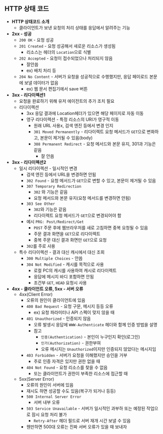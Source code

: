  

## HTTP 상태 코드

- **HTTP 상태코드 소개**
  - 클라이언트가 보낸 요청의 처리 상태를 응답에서 알려주는 기능
- **2xx - 성공**
  - `200 OK` - 요청 성공
  - `201 Created` - 요청 성공해서 새로운 리소스가 생성됨
    - 리소스는 헤더의 `Location`으로 식별
  - `202 Accepted` - 요청이 접수되었으나 처리되지 않음
    - 잘안씀
    - ex) 배치 처리 등
  - `204 No Content` - 서버가 요청을 성공적으로 수행했지만, 응답 페이로드 본문에 보낼 데이터가 없음
    - ex) 웹 문서 편집기에서 save 버튼
- **3xx - 리다이렉션1**
  - 요청을 완료하기 위해 유저 에이전트의 추가 조치 필요
  - 리다이렉션
    - 3xx 응답 결과에 Location헤더가 있으면 해당 페이지로 자동 이동
    - 영구 리다이렉션 - 특정 리소스의 URI가 영구적 이동
      - 원래 URL 사용x, 검색 엔진 등에서 변경 인지
      - `301 Moved Permanently` - 리다이렉트 요청 메서드가 `GET`으로 변화하고, 본문이 제거될 수 있음(body)
      - `308 Permanent Redirect` - 요청 메서드와 본문 유지, 301과 기능은 같음
        - 잘 안씀
- **3xx - 리다이렉션2**
  - 일시 리다이렉션 - 일시적인 변경
    - 검색 엔진 등에서 URL을 변경하면 안됨
    - `302 Found` - 요청 메서드가 `GET`으로 변할 수 있고, 본문이 제거될 수 있음
    - `307 Temporary Redirection`
      - `302` 와 기능은 같음
      - 요청 메서드와 본문 유지(요청 메서드를 변경하면 안됨)
    - `303 See Other`
      - `302`와 기능은 같음
      - 리다이렉트 요청 메서드가 `GET`으로 변경되어야 함
    - 예시 `PRG: Post/Redirect/Get`
      - `POST` 주문 후에 웹브라우저를 새로 고침하면 중복 요청될 수 있음
      - 주문 결과 화면을 `GET`으로 리다이렉트
      - 중복 주문 대신 결과 화면만 `GET`으로 요청
    - `302`를 주로 사용
  - 특수 리다이렉션 - 결과 대신 캐시에서 대신 조회
    - `300 Multiple Choices` - 안씀
    - `304 Not Modified` - 캐시를 목적으로 사용
      - 로컬 PC의 캐시를 사용하여 캐시로 리다이렉트
      - 응답에 메시지 바디 포함하면 안됨
      - 조건부 `GET`, `HEAD` 요청시 사용 
- **4xx - 클라이언트 오류, 5xx - 서버 오류**
  - 4xx(Client Error)
    - 오류의 원인이 클라이언트에 있음
    - `400 Bad Request` - 요청 구문, 메시지 등등 오류
      - ex) 요청 파라미터나 API 스펙이 맞지 않을 때
    - `401 Unauthorized` - 인증되지 않음
      - 오류 발생시 응답에 `WWW-Authenticate` 헤더와 함께 인증 방법을 설명
      - 참고
        - `인증(Authentication)` - 본인이 누구인지 확인(로그인)
        - `인가(Authorization)` - 권한부여
        - 오류 메시지는 `Unauthorized`이지만 인증되지 않았다는 메시지임
    - `403 Forbidden` - 서버가 요청을 이해했지만 승인을 거부
      - 주로 인증 자격은 있지만 권한 없을 때
    - `404 Not Found` - 요청 리소스를 찾을 수 없음
      - 또는 클라이언트가 권한이 부족한 리소스에 접근할 때
  - 5xx(Server Error)
    - 오류의 원인이 서버에 있음
    - 재시도 하면 성공할 수도 있음(복구가 되거나 등등)
    - `500 Internal Server Error`
      -  서버 내부 오류
    - `503 Service Unavailable` - 서버가 일시적인 과부하 또는 예정된 작업으로 잠시 요청 처리 불가
      - `Retry-After` 헤더 필드로 서버 재개 시간 보낼 수 있음
    - 웬만하면 500대 오류는 진짜 서버 오류가 있을 때 보내자